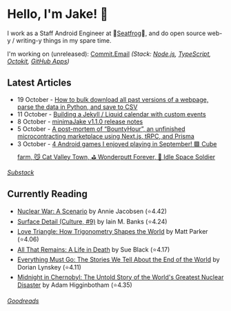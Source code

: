   # Hello, I'm Jake! 👋

I work as a Staff Android Engineer at 🐸[Seatfrog](https://seatfrog.com/)🐸, and do open source web-y / writing-y things in my spare time. 

I'm working on (unreleased): [Commit.Email](https://commit.email) *(Stack: [Node.js](https://nodejs.org/en), [TypeScript](https://www.typescriptlang.org/), [Octokit](https://github.com/octokit/octokit.js), [GitHub Apps](https://github.com/marketplace?type=apps))*

## Latest Articles
<!-- feed start -->
- 19 October - [How to bulk download all past versions of a webpage, parse the data in Python, and save to CSV](https://blog.jakelee.co.uk/bulk-downloading-website-history-and-parsing/)
- 11 October - [Building a Jekyll / Liquid calendar with custom events](https://blog.jakelee.co.uk/jekyll-calendar-custom-events/)
- 8 October - [minimaJake v1.1.0 release notes](https://minima.jakelee.co.uk/v1.1.0/)
- 5 October - [A post-mortem of “BountyHour”, an unfinished microcontracting marketplace using Next.js, tRPC, and Prisma](https://blog.jakelee.co.uk/bountyhour-microcontracting-postmortem/)
- 3 October - [4 Android games I enjoyed playing in September! 🟩 Cube farm, 😼 Cat Valley Town, ⛳ Wonderputt Forever, 🌌 Idle Space Soldier](https://jakelee.co.uk/android-games-september-2024/)
<!-- feed end -->
*[Substack](https://jakeweeklee.substack.com)*

## Currently Reading
<!-- GOODREADS-LIST:START -->
- [Nuclear War: A Scenario](https://www.goodreads.com/review/show/6934103639?utm_medium=api&utm_source=rss) by Annie Jacobsen (⭐️4.42)
- [Surface Detail (Culture, #9)](https://www.goodreads.com/review/show/6808967965?utm_medium=api&utm_source=rss) by Iain M. Banks (⭐️4.24)
- [Love Triangle: How Trigonometry Shapes the World](https://www.goodreads.com/review/show/6906747462?utm_medium=api&utm_source=rss) by Matt    Parker (⭐️4.06)
- [All That Remains: A Life in Death](https://www.goodreads.com/review/show/5843567693?utm_medium=api&utm_source=rss) by Sue Black (⭐️4.17)
- [Everything Must Go: The Stories We Tell About the End of the World](https://www.goodreads.com/review/show/6736777927?utm_medium=api&utm_source=rss) by Dorian Lynskey (⭐️4.11)
- [Midnight in Chernobyl: The Untold Story of the World's Greatest Nuclear Disaster](https://www.goodreads.com/review/show/6420262350?utm_medium=api&utm_source=rss) by Adam Higginbotham (⭐️4.35)
<!-- GOODREADS-LIST:END -->
*[Goodreads](https://goodreads.com/jakesteam)*
